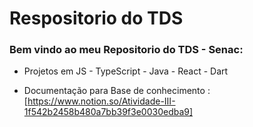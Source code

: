 
# Respositorio do TDS 

### Bem vindo ao meu Repositorio do TDS - Senac:

- Projetos em JS - TypeScript - Java - React - Dart

- Documentação para Base de conhecimento :[https://www.notion.so/Atividade-III-1f542b2458b480a7bb39f3e0030edba9]
